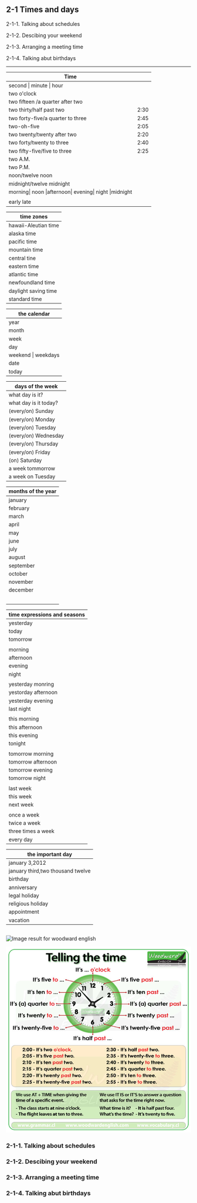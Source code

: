 ## 2-1 Times and days

2-1-1.  Talking about schedules

2-1-2. Descibing your weekend

2-1-3. Arranging a meeting time

2-1-4. Talking abut birthdays

----

| Time                                                      |      |
| --------------------------------------------------------- | ---- |
| second \| minute \| hour                                  |      |
| two o'clock                                               |      |
| two fifteen /a quarter after   two                        |      |
| two thirty/half past two                                  | 2:30 |
| two forty-five/a quarter to three                         | 2:45 |
| two-oh-five                                               | 2:05 |
| two twenty/twenty after two                               | 2:20 |
| two forty/twenty to three                                 | 2:40 |
| two fifty-five/five to three                              | 2:25 |
| two A.M.                                                  |      |
| two P.M.                                                  |      |
| noon/twelve noon                                          |      |
| midnight/twelve midnight                                  |      |
| morning\|   noon \|afternoon\| evening\| night \|midnight |      |
|                                                           |      |
| early late                                                |      |

| time   zones         |
| -------------------- |
| hawaii-Aleutian time |
| alaska time          |
| pacific time         |
| mountain time        |
| central tine         |
| eastern time         |
| atlantic time        |
| newfoundland time    |
| daylight saving time |
| standard time        |

| the   calendar      |
| ------------------- |
| year                |
| month               |
| week                |
| day                 |
| weekend \| weekdays |
| date                |
| today               |

| days of   the week    |
| --------------------- |
| what day is it?       |
| what day is it today? |
| (every/on) Sunday     |
| (every/on) Monday     |
| (every/on) Tuesday    |
| (every/on) Wednesday  |
| (every/on) Thursday   |
| (every/on) Friday     |
| (on) Saturday         |
| a week tommorrow      |
| a week on Tuesday     |

| months   of the year |
| -------------------- |
| january              |
| february             |
| march                |
| april                |
| may                  |
| june                 |
| july                 |
| august               |
| september            |
| october              |
| november             |
| december             |
|                      |
|                      |
|                      |
|                      |
|                      |

| time   expressions and seasons |
| ------------------------------ |
| yesterday                      |
| today                          |
| tomorrow                       |
|                                |
| morning                        |
| afternoon                      |
| evening                        |
| night                          |
|                                |
| yesterday monring              |
| yestorday afternoon            |
| yesterday evening              |
| last night                     |
|                                |
| this morning                   |
| this afternoon                 |
| this evening                   |
| tonight                        |
|                                |
| tomorrow morning               |
| tomorrow afternoon             |
| tomorrow evening               |
| tomorrow night                 |
|                                |
| last week                      |
| this week                      |
| next week                      |
|                                |
| once a week                    |
| twice a week                   |
| three times a week             |
| every day                      |

| the   important day               |
| --------------------------------- |
| january 3,2012                    |
| january third,two thousand twelve |
| birthday                          |
| anniversary                       |
| legal holiday                     |
| religious holiday                 |
| appointment                       |
| vacation                          |

## 

![Image result for woodward english](https://i.ytimg.com/vi/rBycKGkHVpY/maxresdefault.jpg)



![](../assets/telling-time.jpg)

### 2-1-1.  Talking about schedules

### 2-1-2. Descibing your weekend

### 2-1-3. Arranging a meeting time

### 2-1-4. Talking abut birthdays

